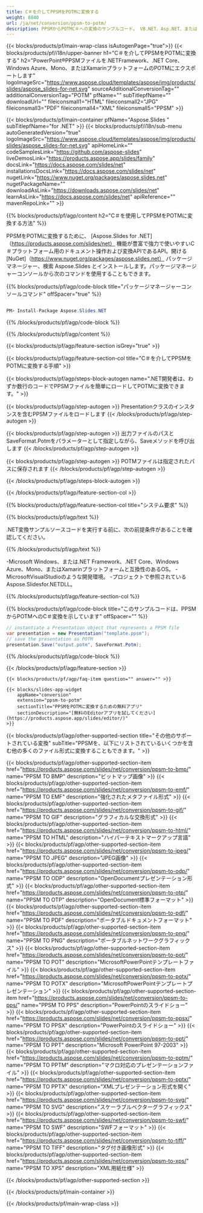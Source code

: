 ```yaml
---
title: C＃を介してPPSMをPOTMに変換する
weight: 8840
url: /ja/net/conversion/ppsm-to-potm/ 
description: PPSMからPOTMC＃への変換のサンプルコード。 VB.NET、Asp.NET、または任意の.NETベースのアプリケーション内でのバッチPPSMファイルからPOTMへの変換にAPIサンプルコードを使用します。
---
```


{{< blocks/products/pf/main-wrap-class isAutogenPage="true">}}
{{< blocks/products/pf/i18n/upper-banner h1="C＃を介してPPSMをPOTMに変換する" h2="PowerPoint®PPSMファイルを.NETFramework、.NET Core、Windows Azure、Mono、またはXamarinプラットフォームのPOTMにエクスポートします" logoImageSrc="https://www.aspose.cloud/templates/aspose/img/products/slides/aspose_slides-for-net.svg" sourceAdditionalConversionTag="" additionalConversionTag="POTM" pfName="" subTitlepfName="" downloadUrl="" fileiconsmall1="HTML" fileiconsmall2="JPG" fileiconsmall3="PDF" fileiconsmall4="XML" fileiconsmall5="PPSM" >}}

{{< blocks/products/pf/main-container pfName="Aspose.Slides " subTitlepfName="for .NET" >}}
{{< blocks/products/pf/i18n/sub-menu autoGeneratedVersion="true" logoImageSrc="https://www.aspose.cloud/templates/aspose/img/products/slides/aspose_slides-for-net.svg" apiHomeLink="" codeSamplesLink="https://github.com/aspose-slides" liveDemosLink="https://products.aspose.app/slides/family" docsLink="https://docs.aspose.com/slides/net" installationsDocsLink="https://docs.aspose.com/slides/net" nugetLink="https://www.nuget.org/packages/aspose.slides.net" nugetPackageName="" downloadAsLink="https://downloads.aspose.com/slides/net" learnAsLink="https://docs.aspose.com/slides/net" apiReference="" mavenRepoLink="" >}}

{{% blocks/products/pf/agp/content h2="C＃を使用してPPSMをPOTMに変換する方法" %}}

 PPSMをPOTMに変換するために、
 [Aspose.Slides for .NET]（https://products.aspose.com/slides/net）
 機能が豊富で強力で使いやすいC＃プラットフォーム用のドキュメント操作および変換APIであるAPI。開ける
 [NuGet]（https://www.nuget.org/packages/aspose.slides.net）
 パッケージマネージャー、検索
 Aspose.Slides
 とインストールします。パッケージマネージャーコンソールから次のコマンドを使用することもできます。

{{% blocks/products/pf/agp/code-block title="パッケージマネージャーコンソールコマンド" offSpacer="true" %}}

```cs

PM> Install-Package Aspose.Slides.NET

```

{{% /blocks/products/pf/agp/code-block %}}

{{% /blocks/products/pf/agp/content %}}

{{< blocks/products/pf/agp/feature-section isGrey="true" >}}


{{< blocks/products/pf/agp/feature-section-col title="C＃を介してPPSMをPOTMに変換する手順" >}}

{{< blocks/products/pf/agp/steps-block-autogen name=".NET開発者は、わずか数行のコードでPPSMファイルを簡単にロードしてPOTMに変換できます。" >}}

{{< blocks/products/pf/agp/step-autogen >}}
Presentationクラスのインスタンスを含むPPSMファイルをロードします
{{< /blocks/products/pf/agp/step-autogen >}}

{{< blocks/products/pf/agp/step-autogen >}}
出力ファイルのパスとSaveFormat.Potmをパラメーターとして指定しながら、Saveメソッドを呼び出します
{{< /blocks/products/pf/agp/step-autogen >}}

{{< blocks/products/pf/agp/step-autogen >}}
POTMファイルは指定されたパスに保存されます
{{< /blocks/products/pf/agp/step-autogen >}}

{{< /blocks/products/pf/agp/steps-block-autogen >}}

{{< /blocks/products/pf/agp/feature-section-col >}}

{{% blocks/products/pf/agp/feature-section-col title="システム要求" %}}

{{% blocks/products/pf/agp/text %}}

 .NET変換サンプルソースコードを実行する前に、次の前提条件があることを確認してください。

{{% /blocks/products/pf/agp/text %}}

-Microsoft Windows、または.NET Framework、.NET Core、Windows Azure、Mono、またはXamarinプラットフォームと互換性のあるOS。
-MicrosoftVisualStudioのような開発環境。
-プロジェクトで参照されているAspose.Slidesfor.NETDLL。

{{% /blocks/products/pf/agp/feature-section-col %}}

{{% blocks/products/pf/agp/code-block title="このサンプルコードは、PPSMからPOTMへのC＃変換を示しています" offSpacer="" %}}

```cs
// instantiate a Presentation object that represents a PPSM file
var presentation = new Presentation("template.ppsm");
// save the presentation as POTM
presentation.Save("output.potm", SaveFormat.Potm); 

```

{{% /blocks/products/pf/agp/code-block %}}

{{< /blocks/products/pf/agp/feature-section >}}

    {{< blocks/products/pf/agp/faq-item question="" answer="" >}}
 

<!-- aboutfile Starts -->

<!-- aboutfile Ends -->

    {{< blocks/slides-app-widget 
        appName="conversion"
        extension="ppsm-to-potm"
        sectionTitle="PPSMをPOTMに変換するための無料アプリ" 
        sectionDescription="[無料のEditorアプリを試してください](https://products.aspose.app/slides/editor/)" 
    >}}
    
{{< blocks/products/pf/agp/other-supported-section title="その他のサポートされている変換" subTitle="PPSMを、以下にリストされているいくつかを含む他の多くのファイル形式に変換することもできます。" >}}

{{< blocks/products/pf/agp/other-supported-section-item href="https://products.aspose.com/slides/net/conversion/ppsm-to-bmp/" name="PPSM TO BMP" description="ビットマップ画像" >}}
{{< blocks/products/pf/agp/other-supported-section-item href="https://products.aspose.com/slides/net/conversion/ppsm-to-emf/" name="PPSM TO EMF" description="強化されたメタファイル形式" >}}
{{< blocks/products/pf/agp/other-supported-section-item href="https://products.aspose.com/slides/net/conversion/ppsm-to-gif/" name="PPSM TO GIF" description="グラフィカルな交換形式" >}}
{{< blocks/products/pf/agp/other-supported-section-item href="https://products.aspose.com/slides/net/conversion/ppsm-to-html/" name="PPSM TO HTML" description="ハイパーテキストマークアップ言語" >}}
{{< blocks/products/pf/agp/other-supported-section-item href="https://products.aspose.com/slides/net/conversion/ppsm-to-jpeg/" name="PPSM TO JPEG" description="JPEG画像" >}}
{{< blocks/products/pf/agp/other-supported-section-item href="https://products.aspose.com/slides/net/conversion/ppsm-to-odp/" name="PPSM TO ODP" description="OpenDocumentプレゼンテーション形式" >}}
{{< blocks/products/pf/agp/other-supported-section-item href="https://products.aspose.com/slides/net/conversion/ppsm-to-otp/" name="PPSM TO OTP" description="OpenDocument標準フォーマット" >}}
{{< blocks/products/pf/agp/other-supported-section-item href="https://products.aspose.com/slides/net/conversion/ppsm-to-pdf/" name="PPSM TO PDF" description="ポータブルドキュメントフォーマット" >}}
{{< blocks/products/pf/agp/other-supported-section-item href="https://products.aspose.com/slides/net/conversion/ppsm-to-png/" name="PPSM TO PNG" description="ポータブルネットワークグラフィックス" >}}
{{< blocks/products/pf/agp/other-supported-section-item href="https://products.aspose.com/slides/net/conversion/ppsm-to-pot/" name="PPSM TO POT" description="MicrosoftPowerPointテンプレートファイル" >}}
{{< blocks/products/pf/agp/other-supported-section-item href="https://products.aspose.com/slides/net/conversion/ppsm-to-potx/" name="PPSM TO POTX" description="MicrosoftPowerPointテンプレートプレゼンテーション" >}}
{{< blocks/products/pf/agp/other-supported-section-item href="https://products.aspose.com/slides/net/conversion/ppsm-to-pps/" name="PPSM TO PPS" description="PowerPointのスライドショー" >}}
{{< blocks/products/pf/agp/other-supported-section-item href="https://products.aspose.com/slides/net/conversion/ppsm-to-ppsx/" name="PPSM TO PPSX" description="PowerPointのスライドショー" >}}
{{< blocks/products/pf/agp/other-supported-section-item href="https://products.aspose.com/slides/net/conversion/ppsm-to-ppt/" name="PPSM TO PPT" description="Microsoft PowerPoint 97-2003" >}}
{{< blocks/products/pf/agp/other-supported-section-item href="https://products.aspose.com/slides/net/conversion/ppsm-to-pptm/" name="PPSM TO PPTM" description="マクロ対応のプレゼンテーションファイル" >}}
{{< blocks/products/pf/agp/other-supported-section-item href="https://products.aspose.com/slides/net/conversion/ppsm-to-pptx/" name="PPSM TO PPTX" description="XMLプレゼンテーション形式を開く" >}}
{{< blocks/products/pf/agp/other-supported-section-item href="https://products.aspose.com/slides/net/conversion/ppsm-to-svg/" name="PPSM TO SVG" description="スケーラブルベクターグラフィックス" >}}
{{< blocks/products/pf/agp/other-supported-section-item href="https://products.aspose.com/slides/net/conversion/ppsm-to-swf/" name="PPSM TO SWF" description="SWFフォーマット" >}}
{{< blocks/products/pf/agp/other-supported-section-item href="https://products.aspose.com/slides/net/conversion/ppsm-to-tiff/" name="PPSM TO TIFF" description="タグ付き画像形式" >}}
{{< blocks/products/pf/agp/other-supported-section-item href="https://products.aspose.com/slides/net/conversion/ppsm-to-xps/" name="PPSM TO XPS" description="XML用紙仕様" >}}

{{< /blocks/products/pf/agp/other-supported-section >}}

{{< /blocks/products/pf/main-container >}}
    
{{< /blocks/products/pf/main-wrap-class >}}